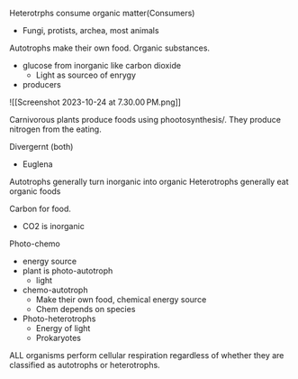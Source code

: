 Heterotrphs consume organic matter(Consumers)
- Fungi, protists, archea, most animals

Autotrophs make their own food. Organic substances.
- glucose from inorganic like carbon dioxide
	- Light as sourceo of enrygy
- producers

![[Screenshot 2023-10-24 at 7.30.00 PM.png]]

Carnivorous plants produce foods using phootosynthesis/. They produce nitrogen from the eating.

Divergernt (both)
- Euglena

Autotrophs generally turn inorganic into organic
Heterotrophs generally eat organic foods

Carbon for food.
- CO2 is inorganic

Photo-chemo
- energy source
- plant is photo-autotroph
	- light
- chemo-autotroph
	- Make their own food, chemical energy source
	- Chem depends on species
- Photo-heterotrophs
	- Energy of light
	- Prokaryotes

ALL organisms perform cellular respiration regardless of whether they are classified as autotrophs or heterotrophs.


